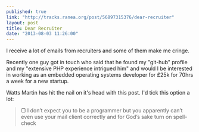 ```yaml
---
published: true
link: "http://tracks.ranea.org/post/56897315376/dear-recruiter"
layout: post
title: Dear Recruiter
date: "2013-08-03 11:26:00"
---
```


I receive a lot of emails from recruiters and some of them make me cringe.

Recently one guy got in touch who said that he found my "git-hub" profile and my "extensive PHP experience intrigued him" and would I be interested in working as an embedded operating systems developer for £25k for 70hrs a week for a new startup.

Watts Martin has hit the nail on it's head with this post. I'd tick this option a lot:

> ▢ I don’t expect you to be a programmer but you apparently can’t even use your mail client correctly and for God’s sake turn on spell-check